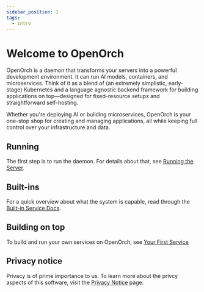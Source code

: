 ```yaml
---
sidebar_position: 1
tags:
  - intro
---
```


# Welcome to OpenOrch

OpenOrch is a daemon that transforms your servers into a powerful development environment. It can run AI models, containers, and microservices. Think of it as a blend of (an extremely simplistic, early-stage) Kubernetes and a language agnostic backend framework for building applications on top—designed for fixed-resource setups and straightforward self-hosting.

Whether you're deploying AI or building microservices, OpenOrch is your one-stop shop for creating and managing applications, all while keeping full control over your infrastructure and data.

## Running

The first step is to run the daemon. For details about that, see [Running the Server](/docs/category/running-the-server).

## Built-ins

For a quick overview about what the system is capable, read through the [Built-in Service Docs](/docs/category/built-in-services).

## Building on top

To build and run your own services on OpenOrch, see [Your First Service](/docs/writing-custom-services/your-first-service)

## Privacy notice

Privacy is of prime importance to us. To learn more about the privcy aspects of this software, visit the [Privacy Notice](/docs/privacy-notice) page.
